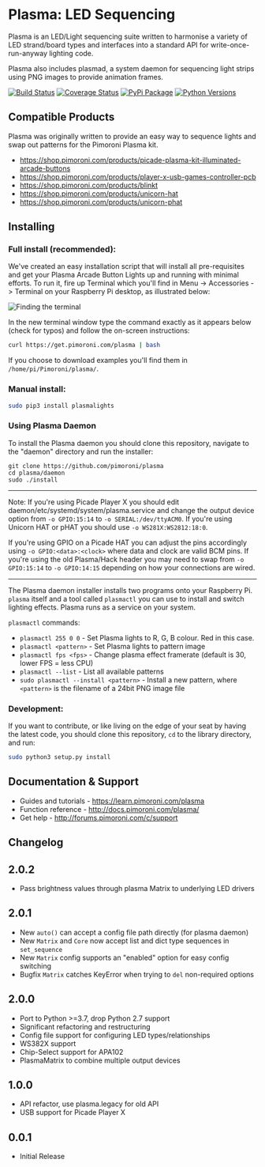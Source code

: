 # Plasma: LED Sequencing

Plasma is an LED/Light sequencing suite written to harmonise a variety of LED strand/board types and interfaces into a standard API for write-once-run-anyway lighting code.

Plasma also includes plasmad, a system daemon for sequencing light strips using PNG images to provide animation frames.

[![Build Status](https://travis-ci.com/pimoroni/plasma.svg?branch=master)](https://travis-ci.com/pimoroni/plasma)
[![Coverage Status](https://coveralls.io/repos/github/pimoroni/plasma/badge.svg?branch=master)](https://coveralls.io/github/pimoroni/plasma?branch=master)
[![PyPi Package](https://img.shields.io/pypi/v/plasmalights.svg)](https://pypi.python.org/pypi/plasmalights)
[![Python Versions](https://img.shields.io/pypi/pyversions/plasmalights.svg)](https://pypi.python.org/pypi/plasmalights)

## Compatible Products

Plasma was originally written to provide an easy way to sequence lights and swap out patterns for the Pimoroni Plasma kit.

- https://shop.pimoroni.com/products/picade-plasma-kit-illuminated-arcade-buttons
- https://shop.pimoroni.com/products/player-x-usb-games-controller-pcb
- https://shop.pimoroni.com/products/blinkt
- https://shop.pimoroni.com/products/unicorn-hat
- https://shop.pimoroni.com/products/unicorn-phat

## Installing

### Full install (recommended):

We've created an easy installation script that will install all pre-requisites and get your Plasma Arcade Button Lights
up and running with minimal efforts. To run it, fire up Terminal which you'll find in Menu -> Accessories -> Terminal
on your Raspberry Pi desktop, as illustrated below:

![Finding the terminal](http://get.pimoroni.com/resources/github-repo-terminal.png)

In the new terminal window type the command exactly as it appears below (check for typos) and follow the on-screen instructions:

```bash
curl https://get.pimoroni.com/plasma | bash
```

If you choose to download examples you'll find them in `/home/pi/Pimoroni/plasma/`.

### Manual install:

```bash
sudo pip3 install plasmalights
```

### Using Plasma Daemon

To install the Plasma daemon you should clone this repository, navigate to the "daemon" directory and run the installer:

```
git clone https://github.com/pimoroni/plasma
cd plasma/daemon
sudo ./install
```

---

Note: If you're using Picade Player X you should edit daemon/etc/systemd/system/plasma.service and change the output device option from `-o GPIO:15:14` to `-o SERIAL:/dev/ttyACM0`. If you're using Unicorn HAT or pHAT you should use `-o WS281X:WS2812:18:0`.

If you're using GPIO on a Picade HAT you can adjust the pins accordingly using `-o GPIO:<data>:<clock>` where data and clock are valid BCM pins. If you're using the old Plasma/Hack header you may need to swap from `-o GPIO:15:14` to `-o GPIO:14:15` depending on how your connections are wired.

---

The Plasma daemon installer installs two programs onto your Raspberry Pi. `plasma` itself and a tool called `plasmactl` you can use to install and switch lighting effects. Plasma runs as a service on your system.

`plasmactl` commands:

* `plasmactl 255 0 0` - Set Plasma lights to R, G, B colour. Red in this case.
* `plasmactl <pattern>` - Set Plasma lights to pattern image
* `plasmactl fps <fps>` - Change plasma effect framerate (default is 30, lower FPS = less CPU)
* `plasmactl --list` - List all available patterns
* `sudo plasmactl --install <pattern>` - Install a new pattern, where `<pattern>` is the filename of a 24bit PNG image file

### Development:

If you want to contribute, or like living on the edge of your seat by having the latest code, you should clone this repository, `cd` to the library directory, and run:

```bash
sudo python3 setup.py install
```

## Documentation & Support

* Guides and tutorials - https://learn.pimoroni.com/plasma
* Function reference - http://docs.pimoroni.com/plasma/
* Get help - http://forums.pimoroni.com/c/support

## Changelog

2.0.2
-----

* Pass brightness values through plasma Matrix to underlying LED drivers

2.0.1
-----

* New `auto()` can accept a config file path directly (for plasma daemon)
* New `Matrix` and `Core` now accept list and dict type sequences in `set_sequence`
* New `Matrix` config supports an "enabled" option for easy config switching
* Bugfix `Matrix` catches KeyError when trying to `del` non-required options

2.0.0
-----

* Port to Python >=3.7, drop Python 2.7 support
* Significant refactoring and restructuring
* Config file support for configuring LED types/relationships
* WS382X support
* Chip-Select support for APA102
* PlasmaMatrix to combine multiple output devices

1.0.0
-----

* API refactor, use plasma.legacy for old API
* USB support for Picade Player X

0.0.1
-----

* Initial Release

